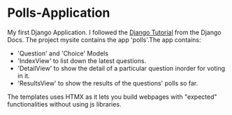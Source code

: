 # Polls-Application
My first Django Application. I followed the [Django Tutorial](https://docs.djangoproject.com/en/5.1/intro/) from the Django Docs.
The project mysite contains the app 'polls'.The app contains:
- 'Question' and 'Choice' Models
- 'IndexView' to list down the latest questions.
- 'DetailView' to show the detail of a particular question inorder for voting in it.
- 'ResultsView' to show the results of the questions' polls so far.

The templates uses HTMX as it lets you build webpages with "expected" functionalities without using js libraries.